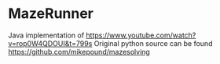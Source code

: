 # MazeRunner
Java implementation of https://www.youtube.com/watch?v=rop0W4QDOUI&t=799s
Original python source can be found https://github.com/mikepound/mazesolving
